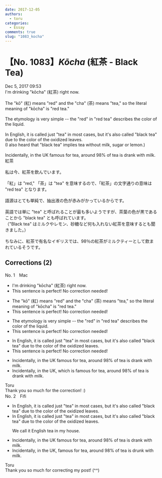```yaml
---
date: 2017-12-05
authors:
  - toru
categories:
  - Essay
comments: true
slug: "1083_kocha"
---
```


# 【No. 1083】<strong><em>Kōcha</em></strong> (紅茶 - Black Tea)
<div class="date">Dec 5, 2017 09:53</div>
<div id="post"><div id="body_show_ori">
I'm drinking "kōcha" (紅茶) right now.<br/><br/>The "kō" (紅) means "red" and the "cha" (茶) means "tea," so the literal meaning of "kōcha" is "red tea."<br/><br/>The etymology is very simple -- the "red" in "red tea" describes the color of the liquid. <br/><br/>In English, it is called just "tea" in most cases, but it's also called "black tea" due to the color of the oxidized leaves.<br/>(I also heard that "black tea" implies tea without milk, sugar or lemon.)<br/><br/>Incidentally, in the UK famous for tea, around 98% of tea is drank with milk. 
</div></div>

<!-- more -->

<div id="post_ja"><div id="body_show_mo">
紅茶<br/><br/>私は今、紅茶を飲んでいます。<br/><br/>「紅」は "red," 「茶」は "tea" を意味するので、「紅茶」の文字通りの意味は "red tea" となります。<br/><br/>語源はとても単純で、抽出液の色が赤みがかっているからです。<br/><br/>英語では単に "tea" と呼ばれることが最も多いようですが、茶葉の色が黒であることから "black tea" とも呼ばれています。<br/>（"Black tea" はミルクやレモン、砂糖など何も入れない紅茶を意味するとも聞きました。）<br/><br/>ちなみに、紅茶で有名なイギリスでは、98％の紅茶がミルクティーとして飲まれているそうです。
</div></div>

## Corrections (2)
<div id="block"><div class="first_name"> No. 1　<span class="just_name">Mac</span></div><div id="block2">
<ul class="correction_field">
<li class="incorrect">I'm drinking "kōcha" (紅茶) right now.</li>
<li class="corrected perfect">This sentence is perfect! No correction needed!</li>
</ul>
<ul class="correction_field">
<li class="incorrect">The "kō" (紅) means "red" and the "cha" (茶) means "tea," so the literal meaning of "kōcha" is "red tea."</li>
<li class="corrected perfect">This sentence is perfect! No correction needed!</li>
</ul>
<ul class="correction_field">
<li class="incorrect">The etymology is very simple -- the "red" in "red tea" describes the color of the liquid.</li>
<li class="corrected perfect">This sentence is perfect! No correction needed!</li>
</ul>
<ul class="correction_field">
<li class="incorrect">In English, it is called just "tea" in most cases, but it's also called "black tea" due to the color of the oxidized leaves.</li>
<li class="corrected perfect">This sentence is perfect! No correction needed!</li>
</ul>
<ul class="correction_field">
<li class="incorrect">Incidentally, in the UK famous for tea, around 98% of tea is drank with milk.</li>
<li class="corrected correct">
Incidentally, in the UK, <span class="f_blue">which</span> <span class="f_blue">is </span>famous for tea, around 98% of tea is drank with milk.
</li>
</ul>
</div><div class="name"><span class="just_name">Toru</span><br>
Thank you so much for the correction! :)
</div>
</div>
<div id="block"><div class="first_name"> No. 2　<span class="just_name">Fifi</span></div><div id="block2">
<ul class="correction_field">
<li class="incorrect">In English, it is called just "tea" in most cases, but it's also called "black tea" due to the color of the oxidized leaves.</li>
<li class="corrected correct">
In English, it is called just "tea" in most cases, but it's also called "black tea" due to the color of the oxidized leaves.
<p class="correction_comment">We call it English tea in my house.</p>
</li>
</ul>
<ul class="correction_field">
<li class="incorrect">Incidentally, in the UK famous for tea, around 98% of tea is drank with milk.</li>
<li class="corrected correct">
Incidentally, in the UK<span class="f_red">,</span> famous for tea, around 98% of tea is dr<span class="f_red">u</span>nk with milk.
</li>
</ul>
</div><div class="name"><span class="just_name">Toru</span><br>
Thank you so much for correcting my post! (^^)
</div>
</div>
